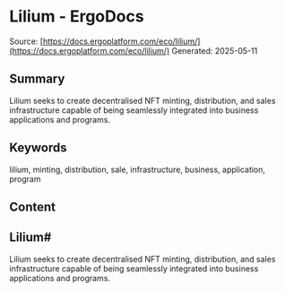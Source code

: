 # Lilium - ErgoDocs
Source: [https://docs.ergoplatform.com/eco/lilium/](https://docs.ergoplatform.com/eco/lilium/)
Generated: 2025-05-11

## Summary
Lilium seeks to create decentralised NFT minting, distribution, and sales infrastructure capable of being seamlessly integrated into business applications and programs.

## Keywords
lilium, minting, distribution, sale, infrastructure, business, application, program

## Content
## Lilium#
Lilium seeks to create decentralised NFT minting, distribution, and sales infrastructure capable of being seamlessly integrated into business applications and programs.
